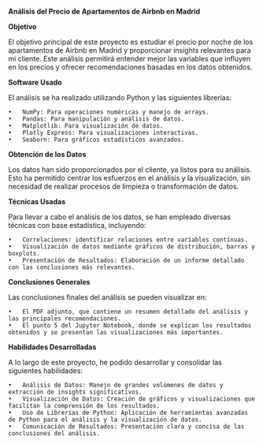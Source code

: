 **Análisis del Precio de Apartamentos de Airbnb en Madrid**

**Objetivo**

El objetivo principal de este proyecto es estudiar el precio por noche de los apartamentos de Airbnb en Madrid y proporcionar insights relevantes para mi cliente. Este análisis permitirá entender mejor las variables que influyen en los precios y ofrecer recomendaciones basadas en los datos obtenidos.

**Software Usado**

El análisis se ha realizado utilizando Python y las siguientes librerías:

	•	NumPy: Para operaciones numéricas y manejo de arrays.
	•	Pandas: Para manipulación y análisis de datos.
	•	Matplotlib: Para visualización de datos.
	•	Plotly Express: Para visualizaciones interactivas.
	•	Seaborn: Para gráficos estadísticos avanzados.

**Obtención de los Datos**

Los datos han sido proporcionados por el cliente, ya listos para su análisis. Esto ha permitido centrar los esfuerzos en el análisis y la visualización, sin necesidad de realizar procesos de limpieza o transformación de datos.

**Técnicas Usadas**

Para llevar a cabo el análisis de los datos, se han empleado diversas técnicas con base estadística, incluyendo:

	•	Correlaciones: identificar relaciones entre variables contínuas. 
	•	Visualización de datos mediante gráficos de distribución, barras y boxplots.
	•	Presentación de Resultados: Elaboración de un informe detallado con las conclusiones más relevantes.

**Conclusiones Generales**

Las conclusiones finales del análisis se pueden visualizar en:

	•	El PDF adjunto, que contiene un resumen detallado del análisis y las principales recomendaciones.
	•	El punto 5 del Jupyter Notebook, donde se explican los resultados obtenidos y se presentan las visualizaciones más importantes.

**Habilidades Desarrolladas**

A lo largo de este proyecto, he podido desarrollar y consolidar las siguientes habilidades:

	•	Análisis de Datos: Manejo de grandes volúmenes de datos y extracción de insights significativos.
	•	Visualización de Datos: Creación de gráficos y visualizaciones que facilitan la comprensión de los resultados.
	•	Uso de Librerías de Python: Aplicación de herramientas avanzadas de Python para el análisis y la visualización de datos.
	•	Comunicación de Resultados: Presentación clara y concisa de las conclusiones del análisis.

